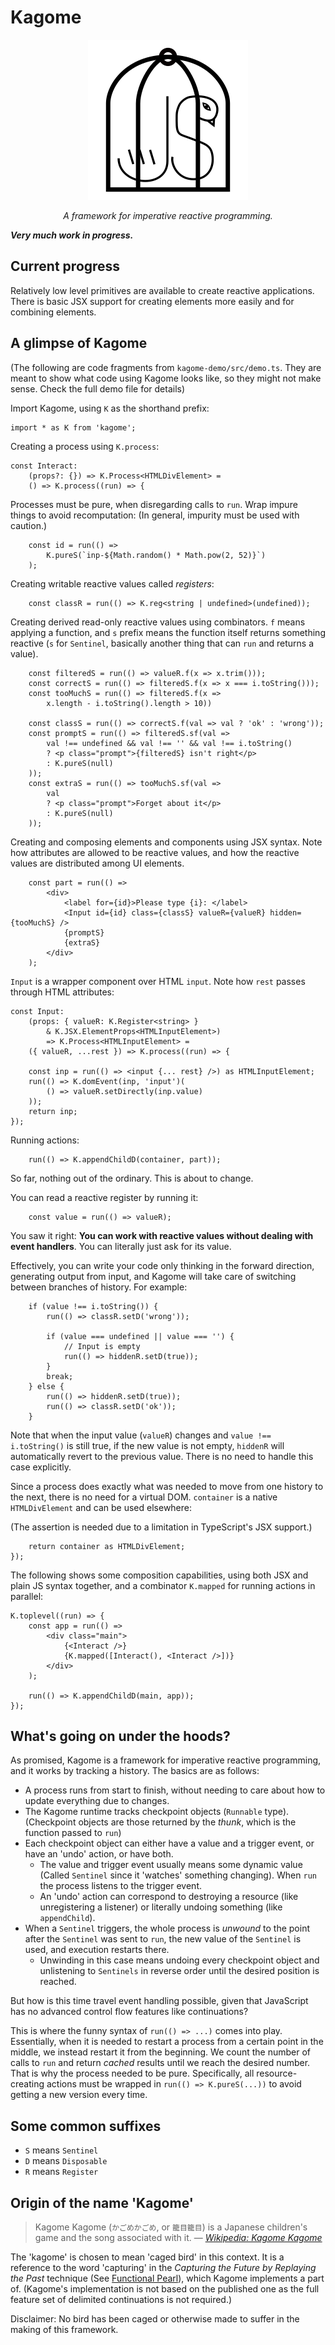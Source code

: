 # Kagome

<div align="center">
    <p><img src="images/icon.svg" alt="Kagome icon">
    <p><em>A framework for imperative reactive programming.</em>
</div>

***Very much work in
progress.***

## Current progress

Relatively low level primitives are available to create reactive applications.
There is basic JSX support for creating elements more easily and for combining
elements.

## A glimpse of Kagome

(The following are code fragments from `kagome-demo/src/demo.ts`. They are meant
to show what code using Kagome looks like, so they might not make sense. Check
the full demo file for details)

Import Kagome, using `K` as the shorthand prefix:

```tsx
import * as K from 'kagome';
```

Creating a process using `K.process`:

```tsx
const Interact:
    (props?: {}) => K.Process<HTMLDivElement> =
    () => K.process((run) => {
```

Processes must be pure, when disregarding calls to `run`. Wrap impure things to
avoid recomputation: (In general, impurity must be used with caution.)

```tsx
    const id = run(() =>
        K.pureS(`inp-${Math.random() * Math.pow(2, 52)}`)
    );
```

Creating writable reactive values called *registers*:

```tsx
    const classR = run(() => K.reg<string | undefined>(undefined));
```

Creating derived read-only reactive values using combinators. `f` means applying a function, and `s` prefix means the function itself returns something reactive (`s` for `Sentinel`, basically another thing that can `run` and returns a value).

```tsx
    const filteredS = run(() => valueR.f(x => x.trim()));
    const correctS = run(() => filteredS.f(x => x === i.toString()));
    const tooMuchS = run(() => filteredS.f(x =>
        x.length - i.toString().length > 10))

    const classS = run(() => correctS.f(val => val ? 'ok' : 'wrong'));
    const promptS = run(() => filteredS.sf(val =>
        val !== undefined && val !== '' && val !== i.toString()
        ? <p class="prompt">{filteredS} isn't right</p>
        : K.pureS(null)
    ));
    const extraS = run(() => tooMuchS.sf(val =>
        val
        ? <p class="prompt">Forget about it</p>
        : K.pureS(null)
    ));
```

Creating and composing elements and components using JSX syntax. Note how
attributes are allowed to be reactive values, and how the reactive values are distributed among UI elements.

```tsx
    const part = run(() =>
        <div>
            <label for={id}>Please type {i}: </label>
            <Input id={id} class={classS} valueR={valueR} hidden={tooMuchS} />
            {promptS}
            {extraS}
        </div>
    );
```

`Input` is a wrapper component over HTML `input`. Note how `rest` passes through
HTML attributes:

```tsx
const Input:
    (props: { valueR: K.Register<string> }
        & K.JSX.ElementProps<HTMLInputElement>)
        => K.Process<HTMLInputElement> =
    ({ valueR, ...rest }) => K.process((run) => {

    const inp = run(() => <input {... rest} />) as HTMLInputElement;
    run(() => K.domEvent(inp, 'input')(
        () => valueR.setDirectly(inp.value)
    ));
    return inp;
});
```

Running actions:

```tsx
    run(() => K.appendChildD(container, part));
```

So far, nothing out of the ordinary. This is about to change.

You can read a reactive register by running it:

```tsx
    const value = run(() => valueR);
```

You saw it right: **You can work with reactive values without dealing with event
handlers**. You can literally just ask for its value.

Effectively, you can write your code only thinking in the
forward direction, generating output from input, and Kagome will take care of
switching between branches of history. For example:

```tsx
    if (value !== i.toString()) {
        run(() => classR.setD('wrong'));

        if (value === undefined || value === '') {
            // Input is empty
            run(() => hiddenR.setD(true));
        }
        break;
    } else {
        run(() => hiddenR.setD(true));
        run(() => classR.setD('ok'));
    }
```

Note that when the input value (`valueR`) changes and `value !== i.toString()`
is still true, if the new value is not empty, `hiddenR` will automatically
revert to the previous value. There is no need to handle this case explicitly.

Since a process does exactly what was needed to move from one history to the
next, there is no need for a virtual DOM. `container` is a native
`HTMLDivElement` and can be used elsewhere:

(The assertion is needed due to a limitation in TypeScript's JSX support.)

```tsx
    return container as HTMLDivElement;
});
```

The following shows some composition capabilities, using both JSX and plain JS
syntax together, and a combinator `K.mapped` for running actions in parallel:

```tsx
K.toplevel((run) => {
    const app = run(() =>
        <div class="main">
            {<Interact />}
            {K.mapped([Interact(), <Interact />])}
        </div>
    );

    run(() => K.appendChildD(main, app));
});
```

## What's going on under the hoods?

As promised, Kagome is a framework for imperative reactive programming, and it
works by tracking a history. The basics are as follows:

- A process runs from start to finish, without needing to care about how to
  update everything due to changes.
- The Kagome runtime tracks checkpoint objects (`Runnable` type). (Checkpoint
  objects are those returned by the *thunk*, which is the function passed to
  `run`)
- Each checkpoint object can either have a value and a trigger event, or have an
  'undo' action, or have both.
    - The value and trigger event usually means some dynamic value (Called
      `Sentinel` since it 'watches' something changing). When `run` the process
      listens to the trigger event.
    - An 'undo' action can correspond to destroying a resource (like
      unregistering a listener) or literally undoing something (like
      `appendChild`).
- When a `Sentinel` triggers, the whole process is *unwound* to the point after
  the `Sentinel` was sent to `run`, the new value of the `Sentinel` is used, and
  execution restarts there.
    - Unwinding in this case means undoing every checkpoint object and
      unlistening to `Sentinels` in reverse order until the desired position is
      reached.

But how is this time travel event handling possible, given that JavaScript has
no advanced control flow features like continuations?

This is where the funny syntax of `run(() => ...)` comes into play. Essentially,
when it is needed to restart a process from a certain point in the middle, we
instead restart it from the beginning. We count the number of calls to `run` and
return *cached* results until we reach the desired number. That is why the
process needed to be pure. Specifically, all resource-creating actions must be
wrapped in `run(() => K.pureS(...))` to avoid getting a new version every time.

## Some common suffixes

- `S` means `Sentinel`
- `D` means `Disposable`
- `R` means `Register`

## Origin of the name 'Kagome'

> Kagome Kagome (`かごめかごめ`, or `籠目籠目`) is a Japanese children's game
> and the song associated with it. &mdash; [*Wikipedia: Kagome
> Kagome*][wp-kagome]

[wp-kagome]: https://en.wikipedia.org/wiki/Kagome_Kagome

The 'kagome' is chosen to mean 'caged bird' in this context. It is a reference
to the word 'capturing' in the *Capturing the Future by Replaying the Past*
technique (See [Functional Pearl][capture]), which Kagome implements a part of.
(Kagome's implementation is not based on the published one as the full feature
set of delimited continuations is not required.)

[capture]: https://arxiv.org/abs/1710.10385

Disclaimer: No bird has been caged or otherwise made to suffer in the making of
this framework.

